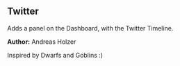 ## Twitter

Adds a panel on the Dashboard, with the Twitter Timeline.

__Author:__ Andreas Holzer

Inspired by Dwarfs and Goblins :)
